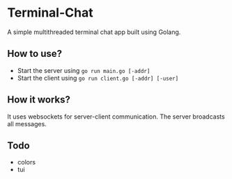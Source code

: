 # Terminal-Chat

A simple multithreaded terminal chat app built using Golang.

## How to use?

- Start the server using `go run main.go [-addr]`
- Start the client using `go run client.go [-addr] [-user]`

## How it works?

It uses websockets for server-client communication. The server broadcasts all messages.

## Todo

- colors
- tui
